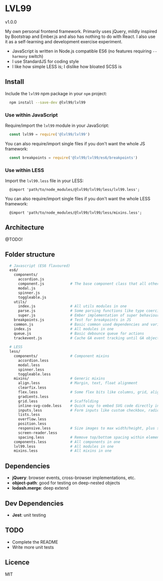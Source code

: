 # LVL99

v1.0.0

My own personal frontend framework. Primarily uses jQuery, mildly inspired by Bootstrap and Ember.js and also has
nothing to do with React. I also use it as a self-learning and development exercise experiment.

* JavaScript is written in Node.js compatible ES6 (no features requiring `--harmony` switch)
* I use StandardJS for coding style
* I like how simple LESS is; I dislike how bloated SCSS is


## Install

Include the `lvl99` npm package in your `npm` project: 

```bash
  npm install --save-dev @lvl99/lvl99
```


### Use within JavaScript

Require/import the `lvl99` module in your JavaScript:

```javascript
  const lvl99 = require('@lvl99/lvl99')
```

You can also require/import single files if you don't want the whole JS framework:

```javascript
  const breakpoints = require('@lvl99/lvl99/es6/breakpoints')
```


### Use within LESS

Import the `lvl99.less` file in your LESS:

```less
  @import 'path/to/node_modules/@lvl99/lvl99/less/lvl99.less';
```

You can also require/import single files if you don't want the whole LESS framework:

```less
  @import 'path/to/node_modules/@lvl99/lvl99/less/mixins.less';
```


## Architecture

@TODO!


## Folder structure

```bash
  # Javascript (ES6 flavoured)
  es6/
    components/
      accordion.js
      component.js            # The base component class that all other components inherit
      modal.js
      spinner.js 
      toggleable.js 
    utils/
      index.js                # All utils modules in one
      parse.js                # Some parsing functions like type coercion, etc.
      super.js                # Ember implementation of super behaviour
    breakpoints.js            # Test for breakpoints in JS 
    common.js                 # Basic common used dependencies and variables
    index.js                  # All modules in one
    queue.js                  # Basic debounce queue for actions
    trackevent.js             # Cache GA event tracking until GA object loaded
    
  # LESS
  less/
    components/               # Component mixins
      accordion.less 
      modal.less
      spinner.less
      toggleable.less
    mixins/                   # Generic mixins
      align.less              # Margin, text, float alignment
      clearfix.less
      flex.less               # Some flex bits like columns, grid, alignment, etc.
      gradients.less
      grid.less               # Scaffolding
      inline-svg-code.less    # Quick way to embed SVG code directly in CSS
      inputs.less             # Form inputs like custom checkbox, radio, switch
      lists.less
      overflow.less
      position.less         
      responsive.less         # Size images to max width/height, plus show/hide elements based on breakpoints
      screen-reader.less
      spacing.less            # Remove top/bottom spacing within elements
    components.less           # All components in one
    lvl99.less                # All modules in one
    mixins.less               # All mixins in one
```


## Dependencies

* **jQuery**: browser events, cross-browser implementations, etc.
* **object-path**: good for testing on deep-nested objects
* **lodash.merge**: deep extend


## Dev Dependencies

* **Jest**: unit testing


## TODO

* Complete the README
* Write more unit tests


## Licence

MIT
